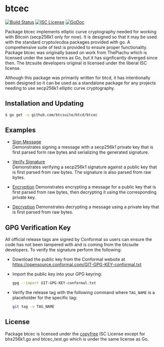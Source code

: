 btcec
=====

[![Build Status](https://github.com/btcsuite/btcd/workflows/Build%20and%20Test/badge.svg)](https://github.com/btcsuite/btcd/actions)
[![ISC License](http://img.shields.io/badge/license-ISC-blue.svg)](http://copyfree.org)
[![GoDoc](https://pkg.go.dev/github.com/btcsuite/btcd/btcec?status.png)](https://pkg.go.dev/github.com/btcsuite/btcd/btcec)

Package btcec implements elliptic curve cryptography needed for working with
Bitcoin (secp256k1 only for now). It is designed so that it may be used with the
standard crypto/ecdsa packages provided with go.  A comprehensive suite of test
is provided to ensure proper functionality.  Package btcec was originally based
on work from ThePiachu which is licensed under the same terms as Go, but it has
signficantly diverged since then.  The btcsuite developers original is licensed
under the liberal ISC license.

Although this package was primarily written for btcd, it has intentionally been
designed so it can be used as a standalone package for any projects needing to
use secp256k1 elliptic curve cryptography.

## Installation and Updating

```bash
$ go get -u github.com/btcsuite/btcd/btcec
```

## Examples

* [Sign Message](https://pkg.go.dev/github.com/btcsuite/btcd/btcec#example-package--SignMessage)  
  Demonstrates signing a message with a secp256k1 private key that is first
  parsed form raw bytes and serializing the generated signature.

* [Verify Signature](https://pkg.go.dev/github.com/btcsuite/btcd/btcec#example-package--VerifySignature)  
  Demonstrates verifying a secp256k1 signature against a public key that is
  first parsed from raw bytes.  The signature is also parsed from raw bytes.

* [Encryption](https://pkg.go.dev/github.com/btcsuite/btcd/btcec#example-package--EncryptMessage)
  Demonstrates encrypting a message for a public key that is first parsed from
  raw bytes, then decrypting it using the corresponding private key.

* [Decryption](https://pkg.go.dev/github.com/btcsuite/btcd/btcec#example-package--DecryptMessage)
  Demonstrates decrypting a message using a private key that is first parsed
  from raw bytes.

## GPG Verification Key

All official release tags are signed by Conformal so users can ensure the code
has not been tampered with and is coming from the btcsuite developers.  To
verify the signature perform the following:

- Download the public key from the Conformal website at
  https://opensource.conformal.com/GIT-GPG-KEY-conformal.txt

- Import the public key into your GPG keyring:
  ```bash
  gpg --import GIT-GPG-KEY-conformal.txt
  ```

- Verify the release tag with the following command where `TAG_NAME` is a
  placeholder for the specific tag:
  ```bash
  git tag -v TAG_NAME
  ```

## License

Package btcec is licensed under the [copyfree](http://copyfree.org) ISC License
except for bhs256k1.go and btcec_test.go which is under the same license as Go.

